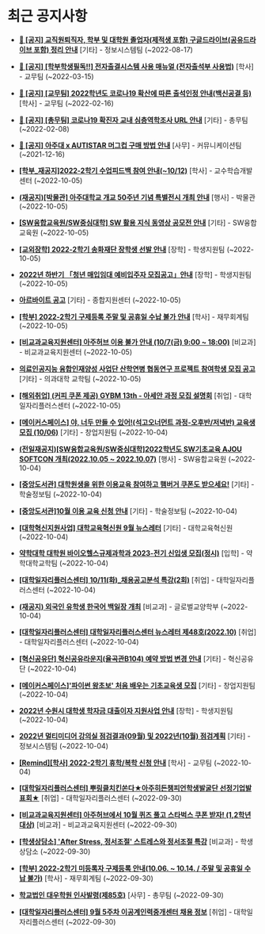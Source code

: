 # 최근 공지사항

* **[📌 [공지] 교직원퇴직자, 학부 및 대학원 졸업자(제적생 포함) 구글드라이브(공유드라이브 포함) 정리 안내](http://ajou.ac.kr/kr/ajou/notice.do?mode=view&amp;articleNo=202858&amp;article.offset=0&amp;articleLimit=30)**
 [기타] - 정보시스템팀 (~2022-08-17)

* **[📌 [공지] [학부학생필독!!] 전자출결시스템 사용 매뉴얼 (전자출석부 사용법)](http://ajou.ac.kr/kr/ajou/notice.do?mode=view&amp;articleNo=192571&amp;article.offset=0&amp;articleLimit=30)**
 [학사] - 교무팀 (~2022-03-15)

* **[📌 [공지] [교무팀] 2022학년도 코로나19 확산에 따른 출석인정 안내(백신공결 등)](http://ajou.ac.kr/kr/ajou/notice.do?mode=view&amp;articleNo=180913&amp;article.offset=0&amp;articleLimit=30)**
 [학사] - 교무팀 (~2022-02-16)

* **[📌 [공지] [총무팀] 코로나19 확진자 교내 심층역학조사 URL 안내](http://ajou.ac.kr/kr/ajou/notice.do?mode=view&amp;articleNo=180493&amp;article.offset=0&amp;articleLimit=30)**
 [기타] - 총무팀 (~2022-02-08)

* **[📌 [공지] 아주대 x AUTISTAR 머그컵 구매 방법 안내](http://ajou.ac.kr/kr/ajou/notice.do?mode=view&amp;articleNo=147976&amp;article.offset=0&amp;articleLimit=30)**
 [사무] - 커뮤니케이션팀 (~2021-12-16)

* **[[학부_재공지]2022-2학기 수업피드백 참여 안내(~10/12)](http://ajou.ac.kr/kr/ajou/notice.do?mode=view&amp;articleNo=204659&amp;article.offset=0&amp;articleLimit=30)**
 [학사] - 교수학습개발센터 (~2022-10-05)

* **[(재공지)[박물관] 아주대학교 개교 50주년 기념 특별전시 개최 안내](http://ajou.ac.kr/kr/ajou/notice.do?mode=view&amp;articleNo=204658&amp;article.offset=0&amp;articleLimit=30)**
 [행사] - 박물관 (~2022-10-05)

* **[[SW융합교육원/SW중심대학] SW 활용 지식 동영상 공모전 안내](http://ajou.ac.kr/kr/ajou/notice.do?mode=view&amp;articleNo=204657&amp;article.offset=0&amp;articleLimit=30)**
 [기타] - SW융합교육원 (~2022-10-05)

* **[[교외장학] 2022-2학기 송화재단 장학생 선발 안내](http://ajou.ac.kr/kr/ajou/notice.do?mode=view&amp;articleNo=204654&amp;article.offset=0&amp;articleLimit=30)**
 [장학] - 학생지원팀 (~2022-10-05)

* **[2022년 하반기 「청년 매입임대 예비입주자 모집공고」안내](http://ajou.ac.kr/kr/ajou/notice.do?mode=view&amp;articleNo=204653&amp;article.offset=0&amp;articleLimit=30)**
 [장학] - 학생지원팀 (~2022-10-05)

* **[아르바이트 공고](http://ajou.ac.kr/kr/ajou/notice.do?mode=view&amp;articleNo=204649&amp;article.offset=0&amp;articleLimit=30)**
 [기타] - 종합지원센터 (~2022-10-05)

* **[[학부] 2022-2학기 구제등록 주말 및 공휴일 수납 불가 안내](http://ajou.ac.kr/kr/ajou/notice.do?mode=view&amp;articleNo=204648&amp;article.offset=0&amp;articleLimit=30)**
 [학사] - 재무회계팀 (~2022-10-05)

* **[[비교과교육지원센터] 아주허브 이용 불가 안내 (10/7(금) 9:00 ~ 18:00)](http://ajou.ac.kr/kr/ajou/notice.do?mode=view&amp;articleNo=204641&amp;article.offset=0&amp;articleLimit=30)**
 [비교과] - 비교과교육지원센터 (~2022-10-05)

* **[의료인공지능 융합인재양성 사업단 산학연병 협동연구 프로젝트 참여학생 모집 공고](http://ajou.ac.kr/kr/ajou/notice.do?mode=view&amp;articleNo=204639&amp;article.offset=0&amp;articleLimit=30)**
 [기타] - 의과대학 교학팀 (~2022-10-05)

* **[[해외취업] (커피 쿠폰 제공) GYBM 13th - 아세안 과정 모집 설명회](http://ajou.ac.kr/kr/ajou/notice.do?mode=view&amp;articleNo=204638&amp;article.offset=0&amp;articleLimit=30)**
 [취업] - 대학일자리플러스센터 (~2022-10-05)

* **[[메이커스페이스] 야, 너두 만들 수 있어!(석고오너먼트 과정-오후반/저녁반) 교육생 모집 (10/06)](http://ajou.ac.kr/kr/ajou/notice.do?mode=view&amp;articleNo=204617&amp;article.offset=0&amp;articleLimit=30)**
 [기타] - 창업지원팀 (~2022-10-04)

* **[(전일재공지)[SW융합교육원/SW중심대학]2022학년도 SW기초교육 AJOU SOFTCON 개최(2022.10.05 ~ 2022.10.07)](http://ajou.ac.kr/kr/ajou/notice.do?mode=view&amp;articleNo=204601&amp;article.offset=0&amp;articleLimit=30)**
 [행사] - SW융합교육원 (~2022-10-04)

* **[[중앙도서관] 대학원생을 위한 이용교육 참여하고 햄버거 쿠폰도 받으세요!](http://ajou.ac.kr/kr/ajou/notice.do?mode=view&amp;articleNo=204599&amp;article.offset=0&amp;articleLimit=30)**
 [기타] - 학술정보팀 (~2022-10-04)

* **[[중앙도서관]10월 이용 교육 신청 안내](http://ajou.ac.kr/kr/ajou/notice.do?mode=view&amp;articleNo=204598&amp;article.offset=0&amp;articleLimit=30)**
 [기타] - 학술정보팀 (~2022-10-04)

* **[[대학혁신지원사업] 대학교육혁신원 9월 뉴스레터](http://ajou.ac.kr/kr/ajou/notice.do?mode=view&amp;articleNo=204597&amp;article.offset=0&amp;articleLimit=30)**
 [기타] - 대학교육혁신원 (~2022-10-04)

* **[약학대학 대학원 바이오헬스규제과학과 2023-전기 신입생 모집(정시)](http://ajou.ac.kr/kr/ajou/notice.do?mode=view&amp;articleNo=204593&amp;article.offset=0&amp;articleLimit=30)**
 [입학] - 약학대학교학팀 (~2022-10-04)

* **[[대학일자리플러스센터] 10/11(화)_채용공고분석 특강(2회)](http://ajou.ac.kr/kr/ajou/notice.do?mode=view&amp;articleNo=204590&amp;article.offset=0&amp;articleLimit=30)**
 [취업] - 대학일자리플러스센터 (~2022-10-04)

* **[(재공지) 외국인 유학생 한국어 백일장 개최](http://ajou.ac.kr/kr/ajou/notice.do?mode=view&amp;articleNo=204585&amp;article.offset=0&amp;articleLimit=30)**
 [비교과] - 글로벌교양학부 (~2022-10-04)

* **[[대학일자리플러스센터] 대학일자리플러스센터 뉴스레터 제48호(2022.10)](http://ajou.ac.kr/kr/ajou/notice.do?mode=view&amp;articleNo=204577&amp;article.offset=0&amp;articleLimit=30)**
 [취업] - 대학일자리플러스센터 (~2022-10-04)

* **[[혁신공유단] 혁신공유라운지(율곡관B104) 예약 방법 변경 안내](http://ajou.ac.kr/kr/ajou/notice.do?mode=view&amp;articleNo=204576&amp;article.offset=0&amp;articleLimit=30)**
 [기타] - 혁신공유단 (~2022-10-04)

* **[[메이커스페이스]&#x27;파이썬 왕초보&#x27; 처음 배우는 기초교육생 모집](http://ajou.ac.kr/kr/ajou/notice.do?mode=view&amp;articleNo=204574&amp;article.offset=0&amp;articleLimit=30)**
 [기타] - 창업지원팀 (~2022-10-04)

* **[2022년 수원시 대학생 학자금 대출이자 지원사업 안내](http://ajou.ac.kr/kr/ajou/notice.do?mode=view&amp;articleNo=204567&amp;article.offset=0&amp;articleLimit=30)**
 [장학] - 학생지원팀 (~2022-10-04)

* **[2022년 멀티미디어 강의실 점검결과(09월) 및 2022년(10월) 점검계획](http://ajou.ac.kr/kr/ajou/notice.do?mode=view&amp;articleNo=204564&amp;article.offset=0&amp;articleLimit=30)**
 [기타] - 정보시스템팀 (~2022-10-04)

* **[[Remind][학사] 2022-2학기 휴학/복학 신청 안내](http://ajou.ac.kr/kr/ajou/notice.do?mode=view&amp;articleNo=204563&amp;article.offset=0&amp;articleLimit=30)**
 [학사] - 교무팀 (~2022-10-04)

* **[[대학일자리플러스센터] 뿌링클치킨쏜다★아주히든챔피언학생발굴단 선정기업발표회★](http://ajou.ac.kr/kr/ajou/notice.do?mode=view&amp;articleNo=204547&amp;article.offset=0&amp;articleLimit=30)**
 [취업] - 대학일자리플러스센터 (~2022-09-30)

* **[[비교과교육지원센터] 아주허브에서 10월 퀴즈 풀고 스타벅스 쿠폰 받자! (1,2학년 대상)](http://ajou.ac.kr/kr/ajou/notice.do?mode=view&amp;articleNo=204546&amp;article.offset=0&amp;articleLimit=30)**
 [비교과] - 비교과교육지원센터 (~2022-09-30)

* **[[학생상담소] &#x27;After Stress, 정서조절&#x27; 스트레스와 정서조절 특강](http://ajou.ac.kr/kr/ajou/notice.do?mode=view&amp;articleNo=204541&amp;article.offset=0&amp;articleLimit=30)**
 [비교과] - 학생상담소 (~2022-09-30)

* **[[학부] 2022-2학기 미등록자 구제등록 안내(10.06. ~ 10.14. / 주말 및 공휴일 수납 불가)](http://ajou.ac.kr/kr/ajou/notice.do?mode=view&amp;articleNo=204536&amp;article.offset=0&amp;articleLimit=30)**
 [학사] - 재무회계팀 (~2022-09-30)

* **[학교법인 대우학원 인사발령(제85호)](http://ajou.ac.kr/kr/ajou/notice.do?mode=view&amp;articleNo=204535&amp;article.offset=0&amp;articleLimit=30)**
 [사무] - 총무팀 (~2022-09-30)

* **[[대학일자리플러스센터] 9월 5주차 이공계인력중개센터 채용 정보](http://ajou.ac.kr/kr/ajou/notice.do?mode=view&amp;articleNo=204530&amp;article.offset=0&amp;articleLimit=30)**
 [취업] - 대학일자리플러스센터 (~2022-09-30)
